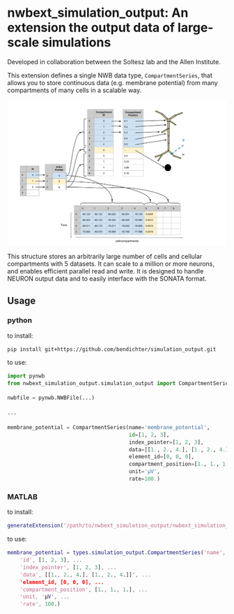 # nwbext_simulation_output: An extension the output data of large-scale simulations
 Developed in collaboration between the Soltesz lab and the Allen Institute.

This extension defines a single NWB data type, `CompartmentSeries`, that allows you to store continuous data (e.g. membrane potential) from many compartments of many cells in a scalable way. 

![Image of CompartmentSeries](multicompartment_schema_1.png)

This structure stores an arbitrarily large number of cells and cellular compartments with 5 datasets. It can scale to a million or more neurons, and enables efficient parallel read and write. It is designed to handle NEURON output data and to easily interface with the SONATA format.

## Usage
### python
to install:
```
pip install git+https://github.com/bendichter/simulation_output.git
```

to use:
```python
import pynwb
from nwbext_simulation_output.simulation_output import CompartmentSeries

nwbfile = pynwb.NWBFile(...)

...

membrane_potential = CompartmentSeries(name='membrane_potential',
                                       id=[1, 2, 3],
                                       index_pointer=[1, 2, 3],
                                       data=[[1., 2., 4.], [1., 2., 4.]],
                                       element_id=[0, 0, 0],
                                       compartment_position=[1., 1., 1.],
                                       unit='µV',
                                       rate=100.)
```

### MATLAB
to install:
```matlab
generateExtension('/path/to/nwbext_simulation_output/nwbext_simulation_output/nwbext_simulation_output.namespace.yaml');
```

to use:

```matlab
membrane_potential = types.simulation_output.CompartmentSeries('name', 'membrane_potential',...
    'id', [1, 2, 3], ...
    'index_pointer', [1, 2, 3], ...
    'data', [[1., 2., 4.], [1., 2., 4.]]', ...
    'element_id, [0, 0, 0], ...
    'compartment_position', [1., 1., 1.], ...
    'unit, 'µV', ...
    'rate', 100.)
```
